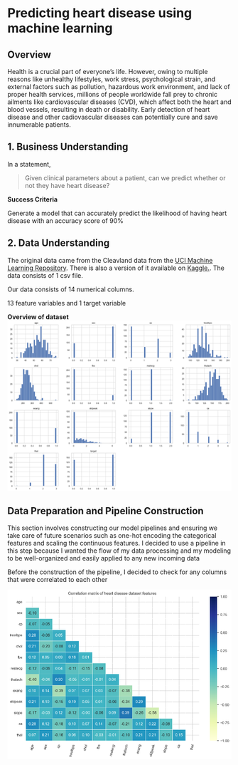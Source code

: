 # Predicting heart disease using machine learning

## Overview

Health is a crucial part of everyone’s life. However, owing to multiple reasons like unhealthy lifestyles, work stress, psychological strain, and external factors such as pollution, hazardous work environment, and lack of proper health services, millions of people worldwide fall prey to chronic ailments like cardiovascular diseases (CVD), which affect both the heart and blood vessels, resulting in death or disability. Early detection of heart disease and other cadiovascular diseases can potentially cure and save innumerable patients. 


## 1. Business Understanding

In a statement,

> Given clinical parameters about a patient, can we predict whether or not they have heart disease?

**Success Criteria**

Generate a model that can accurately predict the likelihood of having heart disease with an accuracy score of 90%


## 2. Data Understanding

The original data came from the Cleavland data from the [UCI Machine Learning Repository](https://archive.ics.uci.edu/ml/datasets/heart+Disease). There is also a version of it available on [Kaggle.](https://www.kaggle.com/datasets/sumaiyatasmeem/heart-disease-classification-dataset). The data consists of 1 csv file.

Our data consists of 14 numerical columns.

13 feature variables and 1 target variable

**Overview of dataset**
![Heart_disease_distribution](./images/heartdisease_column_overview.png)

## Data Preparation and Pipeline Construction

This section involves constructing our model pipelines and ensuring we take care of future scenarios such as one-hot encoding the categorical features and scaling the continuous features.
I decided to use a pipeline in this step because I wanted the flow of my data processing and my modeling to be well-organized and easily applied to any new incoming data

Before the construction of the pipeline, I decided to check for any columns that were correlated to each other

![Column_correlation_matrix](./images/heart_disease_corr.png)
